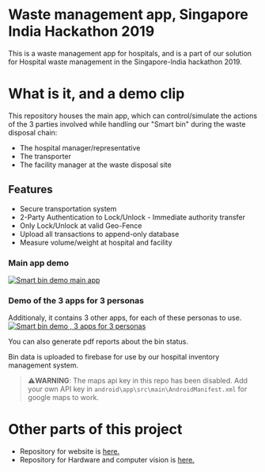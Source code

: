 # Waste management app, Singapore India Hackathon 2019

This is a waste management app for hospitals, and is a part of our solution for Hospital waste management in the Singapore-India hackathon 2019.

# What is it, and a demo clip

This repository houses the main app, which can control/simulate the actions of the 3 parties involved while handling our "Smart bin" during the waste disposal chain: 
* The hospital manager/representative
* The transporter
* The facility manager at the waste disposal site

## Features
* Secure transportation system
* 2-Party Authentication to Lock/Unlock - Immediate authority transfer
* Only Lock/Unlock at valid Geo-Fence
* Upload all transactions to append-only database
* Measure volume/weight at hospital and facility

### Main app demo
[![Smart bin demo main app](https://i.ibb.co/tq0c9QL/https-i-ytimg-com-vi-PNRIRpe3y1-Y-hqdefault.jpg)](https://youtu.be/PNRIRpe3y1Y "Smart bin demo main app")

### Demo of the 3 apps for 3 personas
Additionaly, it contains 3 other apps, for each of these personas to use.
[![Smart bin demo , 3 apps for 3 personas](https://i.ibb.co/t2J34G7/https-i-ytimg-com-vi-o-Jr-Vj-V9s6l-Y-hqdefault.jpg)](https://youtu.be/oJrVjV9s6lY "Smart bin demo , 3 apps for 3 personas")

You can also generate pdf reports about the bin status.

Bin data is uploaded to firebase for use by our hospital inventory management system.

> ⚠️**WARNING**: The maps api key in this repo has been disabled. Add your own API key in `android\app\src\main\AndroidManifest.xml` for google maps to work.

# Other parts of this project
* Repository for website is [here.](https://github.com/txtr/nautic)
* Repository for Hardware and computer vision is [here.](https://github.com/laksh22/SIH-Team19)
